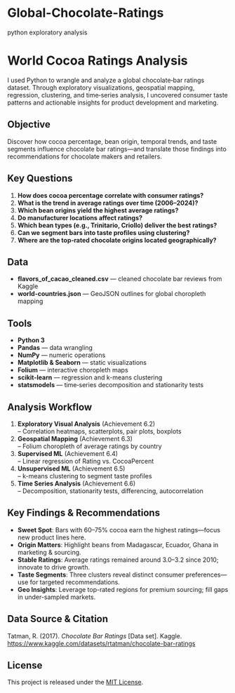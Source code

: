 # Global-Chocolate-Ratings
python exploratory analysis
# World Cocoa Ratings Analysis

I used Python to wrangle and analyze a global chocolate‐bar ratings dataset. Through exploratory visualizations, geospatial mapping, regression, clustering, and time‐series analysis, I uncovered consumer taste patterns and actionable insights for product development and marketing.

## Objective

Discover how cocoa percentage, bean origin, temporal trends, and taste segments influence chocolate bar ratings—and translate those findings into recommendations for chocolate makers and retailers.

## Key Questions

1. **How does cocoa percentage correlate with consumer ratings?**  
2. **What is the trend in average ratings over time (2006–2024)?**  
3. **Which bean origins yield the highest average ratings?**  
4. **Do manufacturer locations affect ratings?**  
5. **Which bean types (e.g., Trinitario, Criollo) deliver the best ratings?**  
6. **Can we segment bars into taste profiles using clustering?**  
7. **Where are the top‐rated chocolate origins located geographically?**

## Data

- **flavors_of_cacao_cleaned.csv** — cleaned chocolate bar reviews from Kaggle  
- **world-countries.json** — GeoJSON outlines for global choropleth mapping  

## Tools

- **Python 3**  
- **Pandas** — data wrangling  
- **NumPy** — numeric operations  
- **Matplotlib & Seaborn** — static visualizations  
- **Folium** — interactive choropleth maps  
- **scikit-learn** — regression and k-means clustering  
- **statsmodels** — time‐series decomposition and stationarity tests  


## Analysis Workflow

1. **Exploratory Visual Analysis** (Achievement 6.2)  
   – Correlation heatmaps, scatterplots, pair plots, boxplots  
2. **Geospatial Mapping** (Achievement 6.3)  
   – Folium choropleth of average ratings by country  
3. **Supervised ML** (Achievement 6.4)  
   – Linear regression of Rating vs. CocoaPercent  
4. **Unsupervised ML** (Achievement 6.5)  
   – k-means clustering to segment taste profiles  
5. **Time Series Analysis** (Achievement 6.6)  
   – Decomposition, stationarity tests, differencing, autocorrelation  

## Key Findings & Recommendations

- **Sweet Spot**: Bars with 60–75% cocoa earn the highest ratings—focus new product lines here.  
- **Origin Matters**: Highlight beans from Madagascar, Ecuador, Ghana in marketing & sourcing.  
- **Stable Ratings**: Average ratings remained around 3.0–3.2 since 2010; innovate to drive growth.  
- **Taste Segments**: Three clusters reveal distinct consumer preferences—use for targeted recommendations.  
- **Geo Insights**: Leverage top-rated regions for premium sourcing; fill gaps in under-sampled markets.

## Data Source & Citation

Tatman, R. (2017). *Chocolate Bar Ratings* [Data set]. Kaggle.  
https://www.kaggle.com/datasets/rtatman/chocolate-bar-ratings

## License

This project is released under the [MIT License](LICENSE).



